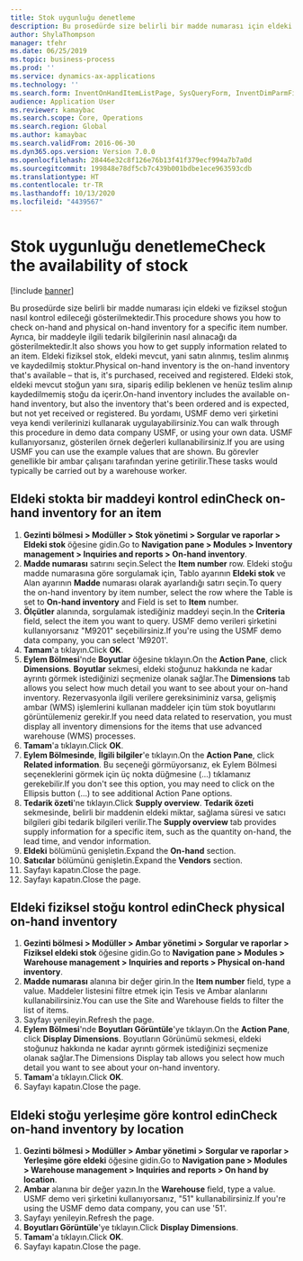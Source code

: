 ```yaml
---
title: Stok uygunluğu denetleme
description: Bu prosedürde size belirli bir madde numarası için eldeki ve fiziksel stoğun nasıl kontrol edileceği gösterilmektedir.
author: ShylaThompson
manager: tfehr
ms.date: 06/25/2019
ms.topic: business-process
ms.prod: ''
ms.service: dynamics-ax-applications
ms.technology: ''
ms.search.form: InventOnHandItemListPage, SysQueryForm, InventDimParmFixed, InventSupply, DefaultDashboard, WHSInventPhysicalOnhand, WHSOnHand, InventOnhandItem
audience: Application User
ms.reviewer: kamaybac
ms.search.scope: Core, Operations
ms.search.region: Global
ms.author: kamaybac
ms.search.validFrom: 2016-06-30
ms.dyn365.ops.version: Version 7.0.0
ms.openlocfilehash: 28446e32c8f126e76b13f41f379ecf994a7b7a0d
ms.sourcegitcommit: 199848e78df5cb7c439b001bdbe1ece963593cdb
ms.translationtype: HT
ms.contentlocale: tr-TR
ms.lasthandoff: 10/13/2020
ms.locfileid: "4439567"
---
```

# <a name="check-the-availability-of-stock"></a><span data-ttu-id="17fa8-103">Stok uygunluğu denetleme</span><span class="sxs-lookup"><span data-stu-id="17fa8-103">Check the availability of stock</span></span>

[!include [banner](../../includes/banner.md)]

<span data-ttu-id="17fa8-104">Bu prosedürde size belirli bir madde numarası için eldeki ve fiziksel stoğun nasıl kontrol edileceği gösterilmektedir.</span><span class="sxs-lookup"><span data-stu-id="17fa8-104">This procedure shows you how to check on-hand and physical on-hand inventory for a specific item number.</span></span> <span data-ttu-id="17fa8-105">Ayrıca, bir maddeyle ilgili tedarik bilgilerinin nasıl alınacağı da gösterilmektedir.</span><span class="sxs-lookup"><span data-stu-id="17fa8-105">It also shows you how to get supply information related to an item.</span></span> <span data-ttu-id="17fa8-106">Eldeki fiziksel stok, eldeki mevcut, yani satın alınmış, teslim alınmış ve kaydedilmiş stoktur.</span><span class="sxs-lookup"><span data-stu-id="17fa8-106">Physical on-hand inventory is the on-hand inventory that's available – that is, it's purchased, received and registered.</span></span> <span data-ttu-id="17fa8-107">Eldeki stok, eldeki mevcut stoğun yanı sıra, sipariş edilip beklenen ve henüz teslim alınıp kaydedilmemiş stoğu da içerir.</span><span class="sxs-lookup"><span data-stu-id="17fa8-107">On-hand inventory includes the available on-hand inventory, but also the inventory that's been ordered and is expected, but not yet received or registered.</span></span> <span data-ttu-id="17fa8-108">Bu yordamı, USMF demo veri şirketini veya kendi verilerinizi kullanarak uygulayabilirsiniz.</span><span class="sxs-lookup"><span data-stu-id="17fa8-108">You can walk through this procedure in demo data company USMF, or using your own data.</span></span> <span data-ttu-id="17fa8-109">USMF kullanıyorsanız, gösterilen örnek değerleri kullanabilirsiniz.</span><span class="sxs-lookup"><span data-stu-id="17fa8-109">If you are using USMF you can use the example values that are shown.</span></span> <span data-ttu-id="17fa8-110">Bu görevler genellikle bir ambar çalışanı tarafından yerine getirilir.</span><span class="sxs-lookup"><span data-stu-id="17fa8-110">These tasks would typically be carried out by a warehouse worker.</span></span>


## <a name="check-on-hand-inventory-for-an-item"></a><span data-ttu-id="17fa8-111">Eldeki stokta bir maddeyi kontrol edin</span><span class="sxs-lookup"><span data-stu-id="17fa8-111">Check on-hand inventory for an item</span></span>
1. <span data-ttu-id="17fa8-112">**Gezinti bölmesi > Modüller > Stok yönetimi > Sorgular ve raporlar > Eldeki stok** öğesine gidin.</span><span class="sxs-lookup"><span data-stu-id="17fa8-112">Go to **Navigation pane > Modules > Inventory management > Inquiries and reports > On-hand inventory**.</span></span>
2. <span data-ttu-id="17fa8-113">**Madde numarası** satırını seçin.</span><span class="sxs-lookup"><span data-stu-id="17fa8-113">Select the **Item number** row.</span></span> <span data-ttu-id="17fa8-114">Eldeki stoğu madde numarasına göre sorgulamak için, Tablo ayarının **Eldeki stok** ve Alan ayarının **Madde** numarası olarak ayarlandığı satırı seçin.</span><span class="sxs-lookup"><span data-stu-id="17fa8-114">To query the on-hand inventory by item number, select the row where the Table is set to **On-hand inventory** and Field is set to **Item** number.</span></span>
3. <span data-ttu-id="17fa8-115">**Ölçütler**  alanında, sorgulamak istediğiniz maddeyi seçin.</span><span class="sxs-lookup"><span data-stu-id="17fa8-115">In the **Criteria** field, select the item you want to query.</span></span> <span data-ttu-id="17fa8-116">USMF demo verileri şirketini kullanıyorsanız "M9201" seçebilirsiniz.</span><span class="sxs-lookup"><span data-stu-id="17fa8-116">If you're using the USMF demo data company, you can select 'M9201'.</span></span>  
4. <span data-ttu-id="17fa8-117">**Tamam**'a tıklayın.</span><span class="sxs-lookup"><span data-stu-id="17fa8-117">Click **OK**.</span></span>
5. <span data-ttu-id="17fa8-118">**Eylem Bölmesi**'nde **Boyutlar** öğesine tıklayın.</span><span class="sxs-lookup"><span data-stu-id="17fa8-118">On the **Action Pane**, click **Dimensions**.</span></span> <span data-ttu-id="17fa8-119">**Boyutlar** sekmesi, eldeki stoğunuz hakkında ne kadar ayrıntı görmek istediğinizi seçmenize olanak sağlar.</span><span class="sxs-lookup"><span data-stu-id="17fa8-119">The **Dimensions** tab allows you select how much detail you want to see about your on-hand inventory.</span></span> <span data-ttu-id="17fa8-120">Rezervasyonla ilgili verilere gereksiniminiz varsa, gelişmiş ambar (WMS) işlemlerini kullanan maddeler için tüm stok boyutlarını görüntülemeniz gerekir.</span><span class="sxs-lookup"><span data-stu-id="17fa8-120">If you need data related to reservation, you must display all inventory dimensions for the items that use advanced warehouse (WMS) processes.</span></span>
6. <span data-ttu-id="17fa8-121">**Tamam**'a tıklayın.</span><span class="sxs-lookup"><span data-stu-id="17fa8-121">Click **OK**.</span></span>
7. <span data-ttu-id="17fa8-122">**Eylem Bölmesinde**, **İlgili bilgiler**'e tıklayın.</span><span class="sxs-lookup"><span data-stu-id="17fa8-122">On the **Action Pane**, click **Related information**.</span></span> <span data-ttu-id="17fa8-123">Bu seçeneği görmüyorsanız, ek Eylem Bölmesi seçeneklerini görmek için üç nokta düğmesine (...) tıklamanız gerekebilir.</span><span class="sxs-lookup"><span data-stu-id="17fa8-123">If you don't see this option, you may need to click on the Ellipsis button (…) to see additional Action Pane options.</span></span>
8. <span data-ttu-id="17fa8-124">**Tedarik özeti**'ne tıklayın.</span><span class="sxs-lookup"><span data-stu-id="17fa8-124">Click **Supply overview**.</span></span> <span data-ttu-id="17fa8-125">**Tedarik özeti** sekmesinde, belirli bir maddenin eldeki miktar, sağlama süresi ve satıcı bilgileri gibi tedarik bilgileri verilir.</span><span class="sxs-lookup"><span data-stu-id="17fa8-125">The **Supply overview** tab provides supply information for a specific item, such as the quantity on-hand, the lead time, and vendor information.</span></span>  
9. <span data-ttu-id="17fa8-126">**Eldeki** bölümünü genişletin.</span><span class="sxs-lookup"><span data-stu-id="17fa8-126">Expand the **On-hand** section.</span></span>
10. <span data-ttu-id="17fa8-127">**Satıcılar** bölümünü genişletin.</span><span class="sxs-lookup"><span data-stu-id="17fa8-127">Expand the **Vendors** section.</span></span>
11. <span data-ttu-id="17fa8-128">Sayfayı kapatın.</span><span class="sxs-lookup"><span data-stu-id="17fa8-128">Close the page.</span></span>
12. <span data-ttu-id="17fa8-129">Sayfayı kapatın.</span><span class="sxs-lookup"><span data-stu-id="17fa8-129">Close the page.</span></span>

## <a name="check-physical-on-hand-inventory"></a><span data-ttu-id="17fa8-130">Eldeki fiziksel stoğu kontrol edin</span><span class="sxs-lookup"><span data-stu-id="17fa8-130">Check physical on-hand inventory</span></span>
1. <span data-ttu-id="17fa8-131">**Gezinti bölmesi > Modüller > Ambar yönetimi > Sorgular ve raporlar > Fiziksel eldeki stok** öğesine gidin.</span><span class="sxs-lookup"><span data-stu-id="17fa8-131">Go to **Navigation pane > Modules > Warehouse management > Inquiries and reports > Physical on-hand inventory**.</span></span>
2. <span data-ttu-id="17fa8-132">**Madde numarası** alanına bir değer girin.</span><span class="sxs-lookup"><span data-stu-id="17fa8-132">In the **Item number** field, type a value.</span></span> <span data-ttu-id="17fa8-133">Maddeler listesini filtre etmek için Tesis ve Ambar alanlarını kullanabilirsiniz.</span><span class="sxs-lookup"><span data-stu-id="17fa8-133">You can use the Site and Warehouse fields to filter the list of items.</span></span> 
3. <span data-ttu-id="17fa8-134">Sayfayı yenileyin.</span><span class="sxs-lookup"><span data-stu-id="17fa8-134">Refresh the page.</span></span>
4. <span data-ttu-id="17fa8-135">**Eylem Bölmesi**'nde **Boyutları Görüntüle**'ye tıklayın.</span><span class="sxs-lookup"><span data-stu-id="17fa8-135">On the **Action Pane**, click **Display Dimensions**.</span></span> <span data-ttu-id="17fa8-136">Boyutların Görünümü sekmesi, eldeki stoğunuz hakkında ne kadar ayrıntı görmek istediğinizi seçmenize olanak sağlar.</span><span class="sxs-lookup"><span data-stu-id="17fa8-136">The Dimensions Display tab allows you select how much detail you want to see about your on-hand inventory.</span></span>
5. <span data-ttu-id="17fa8-137">**Tamam**'a tıklayın.</span><span class="sxs-lookup"><span data-stu-id="17fa8-137">Click **OK**.</span></span>
6. <span data-ttu-id="17fa8-138">Sayfayı kapatın.</span><span class="sxs-lookup"><span data-stu-id="17fa8-138">Close the page.</span></span>

## <a name="check-on-hand-inventory-by-location"></a><span data-ttu-id="17fa8-139">Eldeki stoğu yerleşime göre kontrol edin</span><span class="sxs-lookup"><span data-stu-id="17fa8-139">Check on-hand inventory by location</span></span>
1. <span data-ttu-id="17fa8-140">**Gezinti bölmesi > Modüller > Ambar yönetimi > Sorgular ve raporlar > Yerleşime göre eldeki** öğesine gidin.</span><span class="sxs-lookup"><span data-stu-id="17fa8-140">Go to **Navigation pane > Modules > Warehouse management > Inquiries and reports > On hand by location**.</span></span>
2. <span data-ttu-id="17fa8-141">**Ambar** alanına bir değer yazın.</span><span class="sxs-lookup"><span data-stu-id="17fa8-141">In the **Warehouse** field, type a value.</span></span> <span data-ttu-id="17fa8-142">USMF demo veri şirketini kullanıyorsanız, "51" kullanabilirsiniz.</span><span class="sxs-lookup"><span data-stu-id="17fa8-142">If you're using the USMF demo data company, you can use '51'.</span></span>  
3. <span data-ttu-id="17fa8-143">Sayfayı yenileyin.</span><span class="sxs-lookup"><span data-stu-id="17fa8-143">Refresh the page.</span></span>
4. <span data-ttu-id="17fa8-144">**Boyutları Görüntüle**'ye tıklayın.</span><span class="sxs-lookup"><span data-stu-id="17fa8-144">Click **Display Dimensions**.</span></span>
5. <span data-ttu-id="17fa8-145">**Tamam**'a tıklayın.</span><span class="sxs-lookup"><span data-stu-id="17fa8-145">Click **OK**.</span></span>
6. <span data-ttu-id="17fa8-146">Sayfayı kapatın.</span><span class="sxs-lookup"><span data-stu-id="17fa8-146">Close the page.</span></span>

